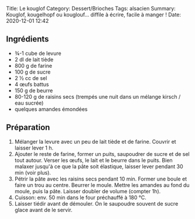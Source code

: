 Title: Le kouglof
Category: Dessert/Brioches
Tags: alsacien
Summary: Kouglof, kougelhopf ou kouglouf... diffile à écrire, facile à manger !
Date:  2020-12-01 12:42

## Ingrédients

- ¾-1 cube de levure
- 2 dl de lait tiède
- 800 g de farine
- 100 g de sucre
- 2 ½ cc de sel
- 4 œufs battus
- 150 g de beurre
- 80-120 g de raisins secs (trempés une nuit dans un mélange kirsch / eau sucrée)
- quelques amandes émondées

## Préparation
1. Mélanger la levure avec un peu de lait tiède et de farine. Couvrir et laisser lever 1 h.
2. Ajouter le reste de farine, former un puits, saupoudrer de sucre et de sel tout autour. Verser les œufs, le lait et le beurre dans le puits. Bien malaxer jusqu'à ce que la pâte soit élastique, laisser lever pendant 30 min (voir plus).
3. Pétrir la pâte avec les raisins secs pendant 10 min. Former une boule et faire un trou au centre. Beurrer le moule. Mettre les amandes au fond du moule, puis la pâte. Laisser doubler de volume (compter 1h).
4. Cuisson: env. 50 min dans le four préchauffé à 180 °C.
5. Laisser tiédir avant de démouler. On le saupoudre souvent de sucre glace avant de le servir.